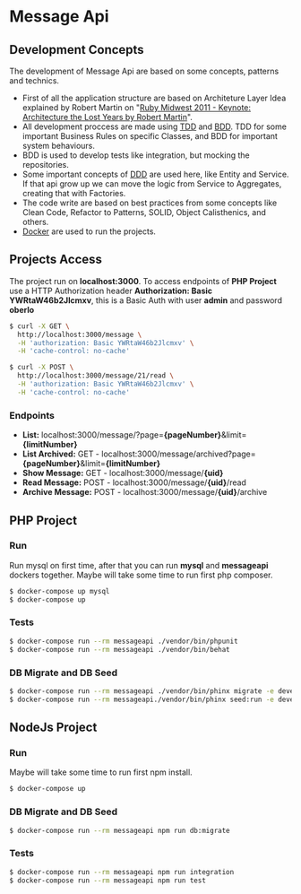 # Message Api

## Development Concepts

The development of Message Api are based on some concepts, patterns and technics. 
- First of all the application structure are based on Architeture Layer Idea explained by Robert Martin on "[Ruby Midwest 2011 - Keynote: Architecture the Lost Years by Robert Martin](https://www.youtube.com/watch?v=WpkDN78P884)".
- All development proccess are made using [TDD](https://martinfowler.com/bliki/TestDrivenDevelopment.html) and [BDD](https://dannorth.net/introducing-bdd/). TDD for some important Business Rules on specific Classes, and BDD for important system behaviours.
- BDD is used to develop tests like integration, but mocking the repositories.
- Some important concepts of [DDD](https://www.amazon.com.br/Domain-Driven-Design-Tackling-Complexity-Software/dp/0321125215) are used here, like Entity and Service. If that api grow up we can move the logic from Service to Aggregates, creating that with Factories.
- The code write are based on best practices from some concepts like Clean Code, Refactor to Patterns, SOLID, Object Calisthenics, and others.
- [Docker](https://docs.docker.com/compose/install/) are used to run the projects.

## Projects Access
The project run on **localhost:3000**. To access endpoints of **PHP Project** use a HTTP Authorization header **Authorization: Basic YWRtaW46b2Jlcmxv**, this is a Basic Auth with user **admin** and password **oberlo**
```sh
$ curl -X GET \
  http://localhost:3000/message \
  -H 'authorization: Basic YWRtaW46b2Jlcmxv' \
  -H 'cache-control: no-cache'
```
```sh
$ curl -X POST \
  http://localhost:3000/message/21/read \
  -H 'authorization: Basic YWRtaW46b2Jlcmxv' \
  -H 'cache-control: no-cache'
```
### Endpoints
- **List:** localhost:3000/message/?page=**{pageNumber}**&limit=**{limitNumber}**
- **List Archived:** GET - localhost:3000/message/archived?page=**{pageNumber}**&limit=**{limitNumber}**
- **Show Message:** GET - localhost:3000/message/**{uid}**
- **Read Message:** POST - localhost:3000/message/**{uid}**/read
- **Archive Message:** POST - localhost:3000/message/**{uid}**/archive

## PHP Project
### Run
Run mysql on first time, after that you can run **mysql** and **messageapi** dockers together. Maybe will take some time to run first php composer.
```sh
$ docker-compose up mysql
$ docker-compose up
```
### Tests
```sh
$ docker-compose run --rm messageapi ./vendor/bin/phpunit
$ docker-compose run --rm messageapi ./vendor/bin/behat
```
### DB Migrate and DB Seed
```sh
$ docker-compose run --rm messageapi ./vendor/bin/phinx migrate -e development
$ docker-compose run --rm messageapi./vendor/bin/phinx seed:run -e development
```

## NodeJs Project
### Run
Maybe will take some time to run first npm install.
```sh
$ docker-compose up
```
### DB Migrate and DB Seed
```sh
$ docker-compose run --rm messageapi npm run db:migrate
```
### Tests
```sh
$ docker-compose run --rm messageapi npm run integration
$ docker-compose run --rm messageapi npm run test
```
